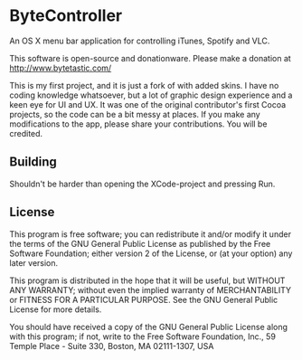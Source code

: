 ByteController
==============

An OS X menu bar application for controlling iTunes, Spotify and VLC.

This software is open-source and donationware. Please make a donation at 
http://www.bytetastic.com/

This is my first project, and it is just a fork of with added skins. I have no coding knowledge whatsoever, but a lot of graphic design experience and a keen eye for UI and UX. It was one of the original contributor's first Cocoa projects, so the code can be a bit messy at places. If you make any modifications to the app, please share your contributions. You will be credited.

Building
--------
Shouldn't be harder than opening the XCode-project and pressing Run.

License
-------
 This program is free software; you can redistribute it and/or
 modify it under the terms of the GNU General Public License
 as published by the Free Software Foundation; either version 2
 of the License, or (at your option) any later version.
 
 This program is distributed in the hope that it will be useful,
 but WITHOUT ANY WARRANTY; without even the implied warranty of
 MERCHANTABILITY or FITNESS FOR A PARTICULAR PURPOSE.  See the
 GNU General Public License for more details.
 
 You should have received a copy of the GNU General Public License
 along with this program; if not, write to the Free Software
 Foundation, Inc., 59 Temple Place - Suite 330, Boston, MA  02111-1307, USA
